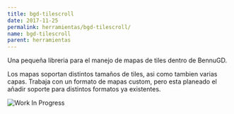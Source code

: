 ```yaml
---
title: bgd-tilescroll
date: 2017-11-25
permalink: herramientas/bgd-tilescroll/
name: bgd-tilescroll
parent: herramientas
---
```


Una pequeña libreria para el manejo de mapas de tiles dentro de BennuGD.

Los mapas soportan distintos tamaños de tiles, asi como tambien varias capas. Trabaja con un formato de mapas custom, pero esta planeado el añadir soporte para distintos formatos ya existentes.

![Work In Progress](/img/wip.jpg)